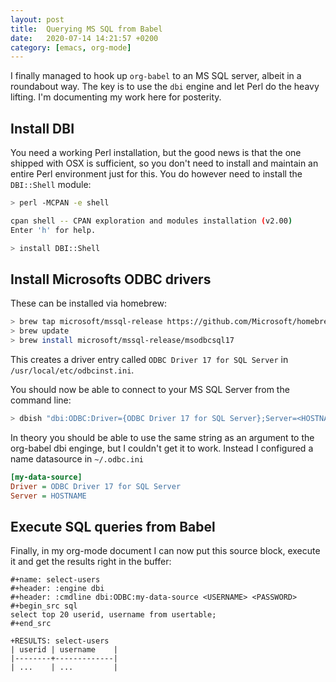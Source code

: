 ```yaml
---
layout: post
title:  Querying MS SQL from Babel
date:   2020-07-14 14:21:57 +0200
category: [emacs, org-mode]
---
```


I finally managed to hook up `org-babel` to an MS SQL server, albeit
in a roundabout way. The key is to use the `dbi` engine and let Perl
do the heavy lifting. I'm documenting my work here for posterity.

## Install DBI

You need a working Perl installation, but the good news is that the
one shipped with OSX is sufficient, so you don't need to install and
maintain an entire Perl environment just for this. You do however need
to install the `DBI::Shell` module:

```bash
> perl -MCPAN -e shell

cpan shell -- CPAN exploration and modules installation (v2.00)
Enter 'h' for help.

> install DBI::Shell
```

## Install Microsofts ODBC drivers

These can be installed via homebrew:

```bash
> brew tap microsoft/mssql-release https://github.com/Microsoft/homebrew-mssql-release
> brew update
> brew install microsoft/mssql-release/msodbcsql17
```

This creates a driver entry called `ODBC Driver 17 for SQL Server` in
`/usr/local/etc/odbcinst.ini`. 

You should now be able to connect to your MS SQL Server from the command line:

```bash
> dbish "dbi:ODBC:Driver={ODBC Driver 17 for SQL Server};Server=<HOSTNAME>;UID=<USERNAME>;PWD=<PASSWORD>"
```

In theory you should be able to use the same string as an argument to
the org-babel dbi enginge, but I couldn't get it to work. Instead I
configured a name datasource in `~/.odbc.ini`

```ini
[my-data-source]
Driver = ODBC Driver 17 for SQL Server
Server = HOSTNAME
```

## Execute SQL queries from Babel

Finally, in my org-mode document I can now put this source block,
execute it and get the results right in the buffer:

```
#+name: select-users
#+header: :engine dbi
#+header: :cmdline dbi:ODBC:my-data-source <USERNAME> <PASSWORD>
#+begin_src sql
select top 20 userid, username from usertable;
#+end_src

+RESULTS: select-users
| userid | username    |
|--------+-------------|
| ...    | ...         | 
```


